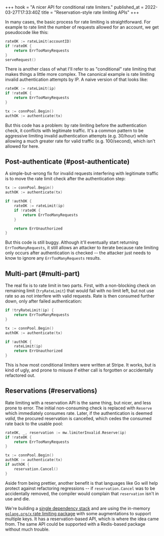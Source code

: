 +++
hook = "A nicer API for conditional rate limiters."
published_at = 2022-03-27T17:33:40Z
title = "Reservation-style rate limiting APIs"
+++

In many cases, the basic process for rate limiting is straightforward. For example to rate limit the number of requests allowed for an account, we get pseudocode like this:

``` go
rateOK := rateLimit(accountID)
if !rateOK {
    return ErrTooManyRequests
}
serveRequest()
```

There is another class of what I'll refer to as "conditional" rate limiting that makes things a little more complex. The canonical example is rate limiting invalid authentication attempts by IP. A naive version of that looks like:

``` go
rateOK := rateLimit(ip)
if !rateOK {
    return ErrTooManyRequests
}

tx := connPool.Begin()
authOK := authenticate(tx)
```

But this code has a problem: by rate limiting before the authentication check, it conflicts with legitimate traffic. It's a common pattern to be aggressive limiting invalid authentication attempts (e.g. 30/hour) while allowing a much greater rate for valid traffic (e.g. 100/second), which isn't allowed for here.

## Post-authenticate (#post-authenticate)

A simple-but-wrong fix for invalid requests interfering with legitimate traffic is to move the rate limit check after the authentication step:

``` go
tx := connPool.Begin()
authOK := authenticate(tx)

if !authOK {
    rateOK := rateLimit(ip)
    if !rateOK {
        return ErrTooManyRequests
    }

    return ErrUnauthorized
}
```

But this code is still buggy. Although it'll eventually start returning `ErrTooManyRequests`, it still allows an attacker to iterate because rate limiting only occurs after authentication is checked -- the attacker just needs to know to ignore any `ErrTooManyRequests` results.

## Multi-part (#multi-part)

The real fix is to rate limit in two parts. First, with a non-blocking check on remaining limit (`tryRateLimit`) that would fail with no limit left, but not use rate so as not interfere with valid requests. Rate is then consumed further down, only after failed authentication:

``` go
if !tryRateLimit(ip) {
    return ErrTooManyRequests
}

tx := connPool.Begin()
authOK := authenticate(tx)

if !authOK {
    rateLimit(ip)
    return ErrUnauthorized
}
```

This is how most conditional limiters were written at Stripe. It works, but is kind of ugly, and prone to misuse if either call is forgotten or accidentally refactored out.

## Reservations (#reservations)

Rate limiting with a reservation API is the same thing, but nicer, and less prone to error. The initial non-consuming check is replaced with `Reserve` which immediately consumes rate. Later, if the authentication is deemed _valid_, the procured reservation is cancelled, which cedes the consumed rate back to the usable pool:

``` go
rateOK, _, reservation := mw.limiterInvalid.Reserve(ip)
if !rateOK {
    return ErrTooManyRequests
}

tx := connPool.Begin()
authOK := authenticate(tx)
if authOK {
    reservation.Cancel()
}
```

Aside from being prettier, another benefit is that languages like Go will help protect against refactoring regressions -- if `reservation.Cancel` was to be accidentally removed, the compiler would complain that `reservation` isn't in use and die.

We're building a [single dependency stack](//fragments/single-dependency-stacks) and are using the in-memory [`golang.org/x` rate limiting package](https://pkg.go.dev/golang.org/x/time/rate) with some augmentations to support multiple keys. It has a reservation-based API, which is where the idea came from. The same API could be supported with a Redis-based package without much trouble.
